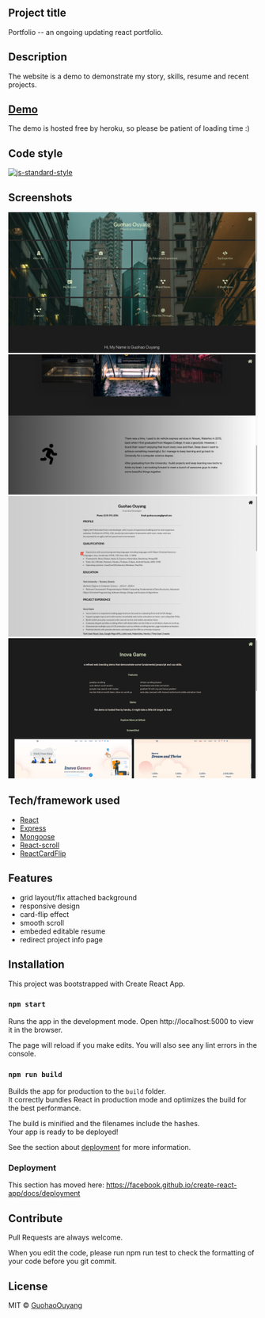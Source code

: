 ## Project title
Portfolio -- an ongoing updating react portfolio.

## Description
The website is a demo to demonstrate my story, skills, resume and recent projects.

## [Demo](https://guohaoouyang.herokuapp.com/)
The demo is hosted free by heroku, so please be patient of loading time :)

## Code style
[![js-standard-style](https://img.shields.io/badge/code%20style-standard-brightgreen.svg?style=flat)](https://github.com/feross/standard)
 
## Screenshots
![ss1](/client/src/components/bgImages/screenshot1.png?raw=true "Optional Title")
![ss2](/client/src/components/bgImages/screenshot2.png?raw=true "Optional Title")
![ss3](/client/src/components/bgImages/screenshot3.png?raw=true "Optional Title")
![ss3](/client/src/components/bgImages/screenshot4.png?raw=true "Optional Title")

## Tech/framework used
- [React](https://reactjs.org/)
- [Express](https://expressjs.com/)
- [Mongoose](https://mongoosejs.com/)
- [React-scroll](https://github.com/fisshy/react-scroll)
- [ReactCardFlip](https://github.com/AaronCCWong/react-card-flip)

## Features
- grid layout/fix attached background
- responsive design
- card-flip effect
- smooth scroll
- embeded editable resume
- redirect project info page

## Installation
This project was bootstrapped with Create React App.

### `npm start`
Runs the app in the development mode.
Open http://localhost:5000 to view it in the browser.

The page will reload if you make edits.
You will also see any lint errors in the console.

### `npm run build`

Builds the app for production to the `build` folder.<br />
It correctly bundles React in production mode and optimizes the build for the best performance.

The build is minified and the filenames include the hashes.<br />
Your app is ready to be deployed!

See the section about [deployment](https://facebook.github.io/create-react-app/docs/deployment) for more information.

### Deployment

This section has moved here: https://facebook.github.io/create-react-app/docs/deployment

## Contribute

Pull Requests are always welcome.

When you edit the code, please run npm run test to check the formatting of your code before you git commit.


## License

MIT © [GuohaoOuyang]()
